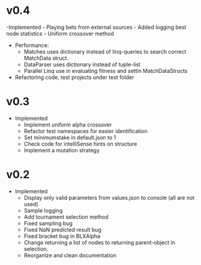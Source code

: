 # v0.4
 -Implemented
	- Playing bets from external sources
	- Added logging best node statistics
	- Uniform crossover method
- Performance: 
	- Matches uses dictionary instead of linq-queries to search correct MatchData struct.
	- DataParser uses dictionary instead of tuple-list
	- Parallel Linq use in evaluating fitness and settin MatchDataStructs
- Refactoring code, test projects under test folder

# v0.3
- Implemented
	- Implement uniform alpha crossover
	- Refactor test namespaces for easier identification
	- Set minimumstake in default.json to 1
	- Check code for intelliSense hints on structure
	- Implement a mutation strategy
	
# v0.2
- Implemented
	- Display only valid parameters from values.json to console (all are not used)
	- Sample logging
	- Add tournament selection method
	- Fixed sampling bug
	- Fixed NaN predicted result bug
	- Fixed bracket bug in BLXAlpha
	- Change returning a list of nodes to returning parent-object in selection.
	- Reorganize and clean documentation 